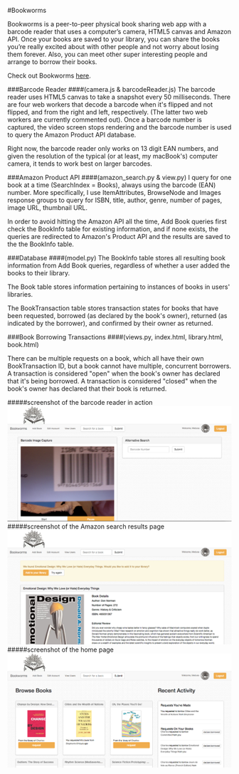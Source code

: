 #Bookworms

Bookworms is a peer-to-peer physical book sharing web app with a barcode reader that uses a computer’s camera, HTML5 canvas and Amazon API. Once your books are saved to your library, you can share the books you’re really excited about with other people and not worry about losing them forever. Also, you can meet other super interesting people and arrange to borrow their books.

Check out Bookworms [here](http://fathomless-wildwood-6941.herokuapp.com/).

###Barcode Reader
####(camera.js & barcodeReader.js)
The barcode reader uses HTML5 canvas to take a snapshot every 50 milliseconds. There are four web workers that decode a barcode when it's flipped and not flipped, and from the right and left, respectively. (The latter two web workers are currently commented out). Once a barcode number is captured, the video screen stops rendering and the barcode number is used to query the Amazon Product API database.

 Right now, the barcode reader only works on 13 digit EAN numbers, and given the resolution of the typical (or at least, my macBook's) computer camera, it tends to work best on larger barcodes.

###Amazon Product API
####(amazon_search.py & view.py)
I query for one book at a time (SearchIndex = Books), always using the barcode (EAN) number. More specifically, I use ItemAttributes, BrowseNode and Images response groups to query for ISBN, title, author, genre, number of pages, image URL, thumbnail URL.

In order to avoid hitting the Amazon API all the time, Add Book queries first check the BookInfo table for existing information, and if none exists, the queries are redirected to Amazon's Product API and the results are saved to the the BookInfo table.

###Database
####(model.py)
The BookInfo table stores all resulting book information from Add Book queries, regardless of whether a user added the books to their library.

The Book table stores information pertaining to instances of books in users' libraries.

The BookTransaction table stores transaction states for books that have been requested, borrowed (as declared by the book's owner), returned (as indicated by the borrower), and confirmed by their owner as returned.

###Book Borrowing Transactions
####(views.py, index.html, library.html, book.html)

There can be multiple requests on a book, which all have their own BookTransaction ID, but a book cannot have multiple, concurrent borrowers. A transaction is considered "open" when the book's owner has declared that it's being borrowed. A transaction is considered "closed" when the book's owner has declared that their book is returned.

#####screenshot of the barcode reader in action
![Alt text](screenshots/barcode_reader.png "screenshot of the barcode reader in action")
#####screenshot of the Amazon search results page
![Alt text](screenshots/search_results.png "screenshot of the Amazon search results page")
#####screenshot of the home page
![Alt text](screenshots/index_page.png "screenshot of the home page")
